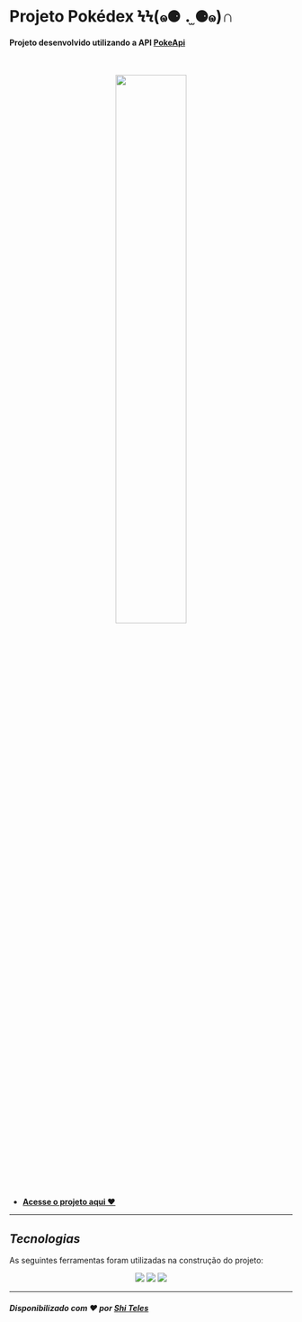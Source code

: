 # Projeto Pokédex ϞϞ(๑⚈ ․̫ ⚈๑)∩

#### Projeto desenvolvido utilizando a API [PokeApi]( https://pokeapi.co/)


<br />
<p align="center"> <img src="assets/img/pokedex.gif"  width ="50%"> </p>
<br />

* **[Acesse o projeto aqui ♥](https://shiteles.github.io/pokedex_api_javascript_css_html/)**
---
##  *Tecnologias*

As seguintes ferramentas foram utilizadas na construção do projeto:

<p align="center">
   
  <img  src="https://img.shields.io/badge/javascript-%23323330.svg?style=for-the-badge&logo=javascript&logoColor=%23F7DF1E"/>
  <img  src="https://img.shields.io/badge/html5-%23E34F26.svg?style=for-the-badge&logo=html5&logoColor=white"/>
  <img  src="https://img.shields.io/badge/css3-%231572B6.svg?style=for-the-badge&logo=css3&logoColor=white"/>
</p>

---

 ##### Disponibilizado com :heart: por [Shi Teles](https://www.linkedin.com/in/shirleneteles/)